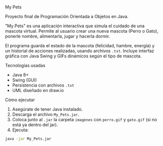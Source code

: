 My Pets

Proyecto final de Programación Orientada a Objetos en Java.

"My Pets" es una aplicación interactiva que simula el cuidado de una mascota virtual.
Permite al usuario crear una nueva mascota (Perro o Gato), ponerle nombre, alimentarla, jugar y hacerla dormir.

El programa guarda el estado de la mascota (felicidad, hambre, energía) y un historial de acciones realizadas, usando archivos `.txt`.
Incluye interfaz gráfica con Java Swing y GIFs dinámicos según el tipo de mascota.

Tecnologías usadas

- Java 8+
- Swing (GUI)
- Persistencia con archivos `.txt`
- UML diseñado en draw.io

Cómo ejecutar

1. Asegúrate de tener Java instalado.
2. Descarga el archivo `My_Pets.jar`.
3. Coloca junto al `.jar` la carpeta `imagenes` con `perro.gif` y `gato.gif` (si no está ya dentro del jar).
4. Ejecuta:
```bash
java -jar My_Pets.jar
